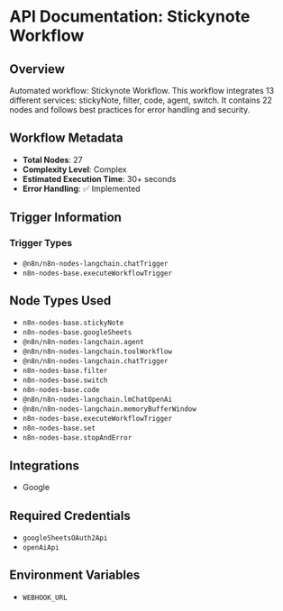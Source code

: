 # API Documentation: Stickynote Workflow

## Overview
Automated workflow: Stickynote Workflow. This workflow integrates 13 different services: stickyNote, filter, code, agent, switch. It contains 22 nodes and follows best practices for error handling and security.

## Workflow Metadata
- **Total Nodes**: 27
- **Complexity Level**: Complex
- **Estimated Execution Time**: 30+ seconds
- **Error Handling**: ✅ Implemented

## Trigger Information
### Trigger Types
- `@n8n/n8n-nodes-langchain.chatTrigger`
- `n8n-nodes-base.executeWorkflowTrigger`

## Node Types Used
- `n8n-nodes-base.stickyNote`
- `n8n-nodes-base.googleSheets`
- `@n8n/n8n-nodes-langchain.agent`
- `@n8n/n8n-nodes-langchain.toolWorkflow`
- `@n8n/n8n-nodes-langchain.chatTrigger`
- `n8n-nodes-base.filter`
- `n8n-nodes-base.switch`
- `n8n-nodes-base.code`
- `@n8n/n8n-nodes-langchain.lmChatOpenAi`
- `@n8n/n8n-nodes-langchain.memoryBufferWindow`
- `n8n-nodes-base.executeWorkflowTrigger`
- `n8n-nodes-base.set`
- `n8n-nodes-base.stopAndError`

## Integrations
- Google

## Required Credentials
- `googleSheetsOAuth2Api`
- `openAiApi`

## Environment Variables
- `WEBHOOK_URL`
